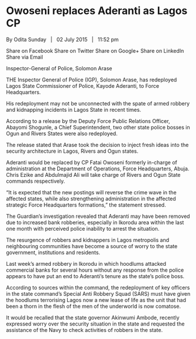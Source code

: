 # Owoseni replaces Aderanti as Lagos CP

By Odita Sunday   |   02 July 2015   |   11:52 pm 

Share on Facebook Share on Twitter Share on Google+ Share on LinkedIn Share via Email

Inspector-General of Police, Solomon Arase

THE Inspector General of Police \(IGP\), Solomon Arase, has redeployed Lagos State Commissioner of Police, Kayode Aderanti, to Force Headquarters.

His redeployment may not be unconnected with the spate of armed robbery and kidnapping incidents in Lagos State in recent times.

According to a release by the Deputy Force Public Relations Officer, Abayomi Shogunle, a Chief Superintendent, two other state police bosses in Ogun and Rivers States were also redeployed.

The release stated that Arase took the decision to inject fresh ideas into the security architecture in Lagos, Rivers and Ogun states.

Aderanti would be replaced by CP Fatai Owoseni formerly in-charge of administration at the Department of Operations, Force Headquarters, Abuja.  
Chris Ezike and Abdulmajid Ali will take charge of Rivers and Ogun State commands respectively.

“It is expected that the new postings will reverse the crime wave in the affected states, while also strengthening administration in the affected strategic Force Headquarters formations,” the statement stressed.

The Guardian’s investigation revealed that Aderanti may have been removed due to increased bank robberies, especially in Ikorodu area within the last one month with perceived police inability to arrest the situation.

The resurgence of robbers and kidnappers in Lagos metropolis and neighbouring communities have become a source of worry to the state government, institutions and residents.

Last week’s armed robbery in Ikorodu in which hoodlums attacked commercial banks for several hours without any response from the police appears to have put an end to Aderanti’s tenure as the state’s police boss.

According to sources within the command, the redeployment of key officers in the state command’s Special Anti Robbery Squad \(SARS\) must have given the hoodlums terrorising Lagos now a new lease of life as the unit that had been a thorn in the flesh of the men of the underworld is now comatose.

It would be recalled that the state governor Akinwumi Ambode, recently expressed worry over the security situation in the state and requested the assistance of the Navy to check activities of robbers in the state.
